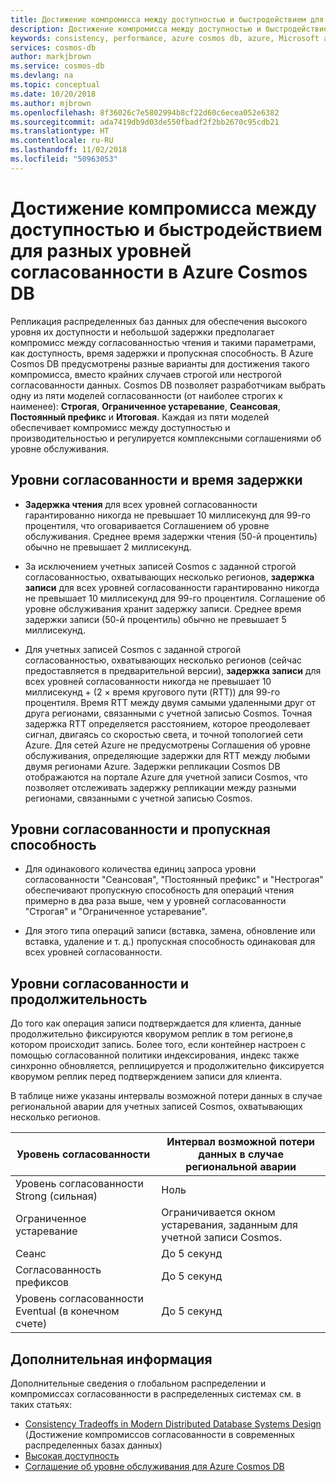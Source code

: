 ```yaml
---
title: Достижение компромисса между доступностью и быстродействием для разных уровней согласованности в Azure Cosmos DB | Документация Майкрософт
description: Достижение компромисса между доступностью и быстродействием для разных уровней согласованности в Azure Cosmos DB.
keywords: consistency, performance, azure cosmos db, azure, Microsoft azure
services: cosmos-db
author: markjbrown
ms.service: cosmos-db
ms.devlang: na
ms.topic: conceptual
ms.date: 10/20/2018
ms.author: mjbrown
ms.openlocfilehash: 8f36026c7e5802994b8cf22d60c6ecea052e6382
ms.sourcegitcommit: ada7419db9d03de550fbadf2f2bb2670c95cdb21
ms.translationtype: HT
ms.contentlocale: ru-RU
ms.lasthandoff: 11/02/2018
ms.locfileid: "50963053"
---
```

# <a name="availability-and-performance-tradeoffs-for-various-consistency-levels-in-azure-cosmos-db"></a>Достижение компромисса между доступностью и быстродействием для разных уровней согласованности в Azure Cosmos DB

Репликация распределенных баз данных для обеспечения высокого уровня их доступности и небольшой задержки предполагает компромисс между согласованностью чтения и такими параметрами, как доступность, время задержки и пропускная способность. В Azure Cosmos DB предусмотрены разные варианты для достижения такого компромисса, вместо крайних случаев строгой или нестрогой согласованности данных. Cosmos DB позволяет разработчикам выбрать одну из пяти моделей согласованности (от наиболее строгих к наименее): **Строгая**, **Ограниченное устаревание**, **Сеансовая**, **Постоянный префикс** и **Итоговая**. Каждая из пяти моделей обеспечивает компромисс между доступностью и производительностью и регулируется комплексными соглашениями об уровне обслуживания.

## <a name="consistency-levels-and-latency"></a>Уровни согласованности и время задержки

- **Задержка чтения** для всех уровней согласованности гарантированно никогда не превышает 10 миллисекунд для 99-го процентиля, что оговаривается Соглашением об уровне обслуживания. Среднее время задержки чтения (50-й процентиль) обычно не превышает 2 миллисекунд.

- За исключением учетных записей Cosmos с заданной строгой согласованностью, охватывающих несколько регионов, **задержка записи** для всех уровней согласованности гарантированно никогда не превышает 10 миллисекунд для 99-го процентиля. Соглашение об уровне обслуживания хранит задержку записи. Среднее время задержки записи (50-й процентиль) обычно не превышает 5 миллисекунд.

- Для учетных записей Cosmos с заданной строгой согласованностью, охватывающих несколько регионов (сейчас предоставляется в предварительной версии), **задержка записи** для всех уровней согласованности никогда не превышает 10 миллисекунд + (2 × время кругового пути (RTT)) для 99-го процентиля. Время RTT между двумя самыми удаленными друг от друга регионами, связанными с учетной записью Cosmos. Точная задержка RTT определяется расстоянием, которое преодолевает сигнал, двигаясь со скоростью света, и точной топологией сети Azure. Для сетей Azure не предусмотрены Соглашения об уровне обслуживания, определяющие задержки для RTT между любыми двумя регионами Azure. Задержки репликации Cosmos DB отображаются на портале Azure для учетной записи Cosmos, что позволяет отслеживать задержку репликации между разными регионами, связанными с учетной записью Cosmos.

## <a name="consistency-levels-and-throughput"></a>Уровни согласованности и пропускная способность

- Для одинакового количества единиц запроса уровни согласованности "Сеансовая", "Постоянный префикс" и "Нестрогая" обеспечивают пропускную способность для операций чтения примерно в два раза выше, чем у уровней согласованности "Строгая" и "Ограниченное устаревание".

- Для этого типа операций записи (вставка, замена, обновление или вставка, удаление и т. д.) пропускная способность одинаковая для всех уровней согласованности.

## <a name="consistency-levels-and-durability"></a>Уровни согласованности и продолжительность

До того как операция записи подтверждается для клиента, данные продолжительно фиксируются кворумом реплик в том регионе,в котором происходит запись. Более того, если контейнер настроен с помощью согласованной политики индексирования, индекс также синхронно обновляется, реплицируется и продолжительно фиксируется кворумом реплик перед подтверждением записи для клиента.

В таблице ниже указаны интервалы возможной потери данных в случае региональной аварии для учетных записей Cosmos, охватывающих несколько регионов.

| **Уровень согласованности** | **Интервал возможной потери данных в случае региональной аварии** |
| - | - |
| Уровень согласованности Strong (сильная) | Ноль |
| Ограниченное устаревание | Ограничивается окном устаревания, заданным для учетной записи Cosmos. |
| Сеанс | До 5 секунд |
| Согласованность префиксов | До 5 секунд |
| Уровень согласованности Eventual (в конечном счете) | До 5 секунд |

## <a name="next-steps"></a>Дополнительная информация

Дополнительные сведения о глобальном распределении и компромиссах согласованности в распределенных системах см. в таких статьях:

* [Consistency Tradeoffs in Modern Distributed Database Systems Design](https://www.computer.org/web/csdl/index/-/csdl/mags/co/2012/02/mco2012020037-abs.html) (Достижение компромиссов согласованности в современных распределенных базах данных)
* [Высокая доступность](high-availability.md)
* [Соглашение об уровне обслуживания для Azure Cosmos DB](https://azure.microsoft.com/support/legal/sla/cosmos-db/v1_2/)
